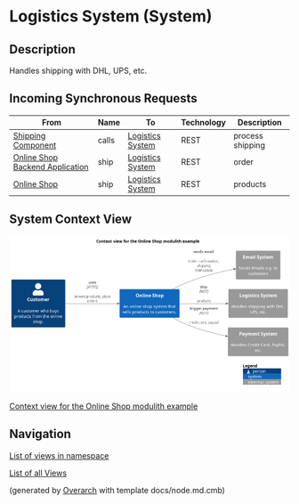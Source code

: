 
# Logistics System (System)
## Description
Handles shipping with DHL, UPS, etc.

## Incoming Synchronous Requests 
| From | Name | To | Technology | Description |
|---|---|---|---|---|
| [Shipping Component](../../../../software-development/architecture/example/modulith/shipping-component.md) | calls | [Logistics System](../../../../software-development/architecture/example/modulith/logistics-system.md) | REST | process shipping |
| [Online Shop Backend Application](../../../../software-development/architecture/example/modulith/online-shop-backend.md) | ship | [Logistics System](../../../../software-development/architecture/example/modulith/logistics-system.md) | REST | order |
| [Online Shop](../../../../software-development/architecture/example/modulith/online-shop-system.md) | ship | [Logistics System](../../../../software-development/architecture/example/modulith/logistics-system.md) | REST | products |

## System Context View
![Context view for the Online Shop modulith example](../../../../software-development/architecture/example/modulith/context-view.png)

[Context view for the Online Shop modulith example](../../../../software-development/architecture/example/modulith/context-view.md)


## Navigation
[List of views in namespace](./views-in-namespace.md)

[List of all Views](../../../../views.md)


(generated by [Overarch](https://github.com/soulspace-org/overarch) with template docs/node.md.cmb)
